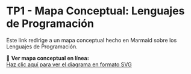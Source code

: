 
# TP1 - Mapa Conceptual: Lenguajes de Programación

Este link redirige a un mapa conceptual hecho en Marmaid sobre los Lenguajes de Programación.

🔗 **Ver mapa conceptual en línea:**  
[Haz clic aquí para ver el diagrama en formato SVG](https://www.mermaidchart.com/raw/f3979dee-a91a-4e87-9dd1-a4edfe7774fd?theme=light&version=v0.1&format=svg)
